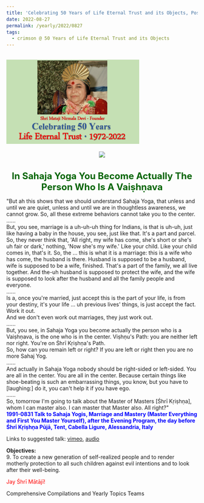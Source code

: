```yaml
---
title: 'Celebrating 50 Years of Life Eternal Trust and its Objects, Post 25'
date: 2022-08-27
permalink: /yearly/2022/0827
tags:
  - crimson @ 50 Years of Life Eternal Trust and its Objects
---
```


<br>
<div style="text-align: left"><img src="/images/Celebrating50YearsLET.png" width="350" /></div><br>

<div style="text-align: center"><img src="/images/image1007_Balwant_Kumbhojkar_Collection.jpg" /></div>

<br>
<p style="color:DarkGreen; text-align:center">
<font size="+2"><b>In Sahaja Yoga You Become Actually The Person Who Is A Vaiṣhṇava</b><br></font>
</p>

<p>
"But ah this shows that we should understand Sahaja Yoga, that unless and until we are quiet, unless and until we are in thoughtless awareness, we cannot grow. So, all these extreme behaviors cannot take you to the center.<br>
......<br>
But, you see, marriage is a uh-uh-uh thing for Indians, is that is uh-uh, just like having a baby in the house, you see, just like that. It's a part and parcel. So, they never think that, 'All right, my wife has come, she's short or she's uh fair or dark,' nothing, 'Now she's my wife.' Like your child. Like your child comes in, that's it. So, the ... this is what it is a marriage: this is a wife who has come, the husband is there. Husband is supposed to be a husband, wife is supposed to be a wife, finished. That's a part of the family, we all live together. And the-uh husband is supposed to protect the wife, and the wife is supposed to look after the husband and all the family people and everyone.<br>
......<br>
Is a, once you're married, just accept this is the part of your life, is from your destiny, it's your life ... uh previous lives' things, is just accept the fact. Work it out.<br>
And we don't even work out marriages, they just work out.<br>
......<br>
But, you see, in Sahaja Yoga you become actually the person who is a Vaiṣhṇava, is the one who is in the center. Viṣhṇu's Path: you are neither left nor right. You're on Śhrī Kṛiṣhṇa's Path.<br>
So, how can you remain left or right? If you are left or right then you are no more Sahaj Yog.<br>
......<br>
And actually in Sahaja Yoga nobody should be right-sided or left-sided. You are all in the center. You are all in the center. Because certain things like shoe-beating is such an embarrassing things, you know, but you have to [laughing:] do it, you can't help it if you have ego.<br>
......<br>
So, tomorrow I'm going to talk about the Master of Masters [Śhrī Kṛiṣhṇa], whom I can master also. I can master that Master also. All right?"<br>
<font color="blue"><b>1991-0831 Talk to Sahaja Yogis, Marriage and Mastery (Master Everything and First You Master Yourself), after the Evening Program, the day before Śhrī Kṛiṣhṇa Pūjā, Tent, Cabella Ligure, Alessandria, Italy</b></font><br>
</p>

Links to suggested talk: <a href="https://vimeo.com/228445564"> vimeo</a>, <a href="https://soundcloud.com/nirmala-vidya-portal/1991-0831-talk-eve-of-shri"> audio</a><br>

<p>
<b>Objectives:</b><br>
9. To create a new generation of self-realized people and to render motherly protection to all such children against evil intentions and to look after their well-being.
</p>

<p style="color:red;">Jay Śhrī Mātājī!<br></p>

<p>Comprehensive Compilations and Yearly Topics Teams</p>
